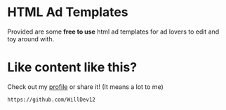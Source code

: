 <h1>HTML Ad Templates</h1>

Provided are some **free to use** html ad templates for ad lovers to edit and toy around with.

# Like content like this?

Check out my [profile](https://github.com/WillDev12) or share it! (It means a lot to me)
```
https://github.com/WillDev12
```
